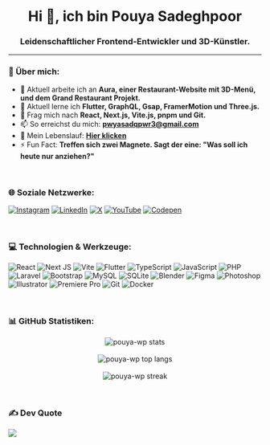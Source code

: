 <div align="center">
  <h1 align="center">Hi 👋, ich bin Pouya Sadeghpoor</h1>
  <h3 align="center">Leidenschaftlicher Frontend-Entwickler und 3D-Künstler.</h3>
</div>

---

### 💫 Über mich:
- 🔭 Aktuell arbeite ich an **Aura, einer Restaurant-Website mit 3D-Menü, und dem Grand Restaurant Projekt.**
- 🌱 Aktuell lerne ich **Flutter, GraphQL, Gsap, FramerMotion und Three.js.**
- 💬 Frag mich nach **React, Next.js, Vite.js, pnpm und Git.**
- 📫 So erreichst du mich: **pwyasadqpwr3@gmail.com**
- 📄 Mein Lebenslauf: **<a href="https://resome.link/">Hier klicken</a>**
- ⚡ Fun Fact: **Treffen sich zwei Magnete. Sagt der eine: "Was soll ich heute nur anziehen?"**

<br>

### 🌐 Soziale Netzwerke:
[![Instagram](https://img.shields.io/badge/Instagram-%23E4405F.svg?logo=Instagram&logoColor=white)](https://instagram.com/pouyasadeghpor) [![LinkedIn](https://img.shields.io/badge/LinkedIn-%230077B5.svg?logo=linkedin&logoColor=white)](https://linkedin.com/in/pouyasadeghpoor) [![X](https://img.shields.io/badge/X-black.svg?logo=X&logoColor=white)](https://x.com/pouyasadeghpor) [![YouTube](https://img.shields.io/badge/YouTube-%23FF0000.svg?logo=YouTube&logoColor=white)](https://youtube.com/@pouyasadeghpor) [![Codepen](https://img.shields.io/badge/Codepen-000000?logo=codepen&logoColor=white)](https://codepen.io/pouyasadeghpor) 


<br>

### 💻 Technologien & Werkzeuge:
<p align="left">
    <img src="https://img.shields.io/badge/react-%2320232a.svg?style=for-the-badge&logo=react&logoColor=%2361DAFB" alt="React"/>
    <img src="https://img.shields.io/badge/Next-black?style=for-the-badge&logo=next.js&logoColor=white" alt="Next JS"/>
    <img src="https://img.shields.io/badge/vite-%23646CFF.svg?style=for-the-badge&logo=vite&logoColor=white" alt="Vite"/>
    <img src="https://img.shields.io/badge/Flutter-%2302569B.svg?style=for-the-badge&logo=Flutter&logoColor=white" alt="Flutter"/>
    <img src="https://img.shields.io/badge/typescript-%23007ACC.svg?style=for-the-badge&logo=typescript&logoColor=white" alt="TypeScript"/>
    <img src="https://img.shields.io/badge/javascript-%23323330.svg?style=for-the-badge&logo=javascript&logoColor=%23F7DF1E" alt="JavaScript"/>
    <img src="https://img.shields.io/badge/php-%23777BB4.svg?style=for-the-badge&logo=php&logoColor=white" alt="PHP"/>
    <img src="https://img.shields.io/badge/laravel-%23FF2D20.svg?style=for-the-badge&logo=laravel&logoColor=white" alt="Laravel"/>
    <img src="https://img.shields.io/badge/bootstrap-%238511FA.svg?style=for-the-badge&logo=bootstrap&logoColor=white" alt="Bootstrap"/>
    <img src="https://img.shields.io/badge/mysql-4479A1.svg?style=for-the-badge&logo=mysql&logoColor=white" alt="MySQL"/>
    <img src="https://img.shields.io/badge/sqlite-%2307405e.svg?style=for-the-badge&logo=sqlite&logoColor=white" alt="SQLite"/>
    <img src="https://img.shields.io/badge/blender-%23F5792A.svg?style=for-the-badge&logo=blender&logoColor=white" alt="Blender"/>
    <img src="https://img.shields.io/badge/figma-%23F24E1E.svg?style=for-the-badge&logo=figma&logoColor=white" alt="Figma"/>
    <img src="https://img.shields.io/badge/adobe%20photoshop-%2331A8FF.svg?style=for-the-badge&logo=adobe%20photoshop&logoColor=white" alt="Photoshop"/>
    <img src="https://img.shields.io/badge/adobe%20illustrator-%23FF9A00.svg?style=for-the-badge&logo=adobe%20illustrator&logoColor=white" alt="Illustrator"/>
    <img src="https://img.shields.io/badge/Adobe%20Premiere%20Pro-9999FF.svg?style=for-the-badge&logo=Adobe%20Premiere%20Pro&logoColor=white" alt="Premiere Pro"/>
    <img src="https://img.shields.io/badge/git-%23F05033.svg?style=for-the-badge&logo=git&logoColor=white" alt="Git"/>
    <img src="https://img.shields.io/badge/docker-%230db7ed.svg?style=for-the-badge&logo=docker&logoColor=white" alt="Docker"/>
</p>

<br>

### 📊 GitHub Statistiken:
<p align="center">
  <img align="center" src="https://github-readme-stats.vercel.app/api?username=pouya-wp&show_icons=true&theme=radical&hide_border=false&include_all_commits=true&count_private=true" alt="pouya-wp stats" />
  <br><br>
  <img align="center" src="https://github-readme-stats.vercel.app/api/top-langs/?username=pouya-wp&layout=compact&theme=radical&hide_border=flase&include_all_commits=true&count_private=true" alt="pouya-wp top langs" />
  <br><br>
  <img align="center" src="https://nirzak-streak-stats.vercel.app/?user=pouya-wp&theme=radical&hide_border=false" alt="pouya-wp streak" />
</p>

<br>


### ✍️ Dev Quote
![](https://quotes-github-readme.vercel.app/api?type=horizontal&theme=radical)

